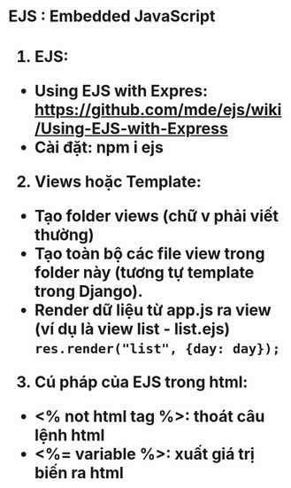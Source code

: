 <h1>EJS : Embedded JavaScript<h1>

1. EJS:
  - Using EJS with Expres: https://github.com/mde/ejs/wiki/Using-EJS-with-Express
  - Cài đặt: npm i ejs
2. Views hoặc Template:
  - Tạo folder views (chữ v phải viết thường)
  - Tạo toàn bộ các file view trong folder này (tương tự template trong Django).
  - Render dữ liệu từ app.js ra view (ví dụ là view list - list.ejs)
    ```res.render("list", {day: day});``` 
3. Cú pháp của EJS trong html:
  - **<%** not html tag **%>**: thoát câu lệnh html
  - **<%=** variable **%>**: xuất giá trị biến ra html

